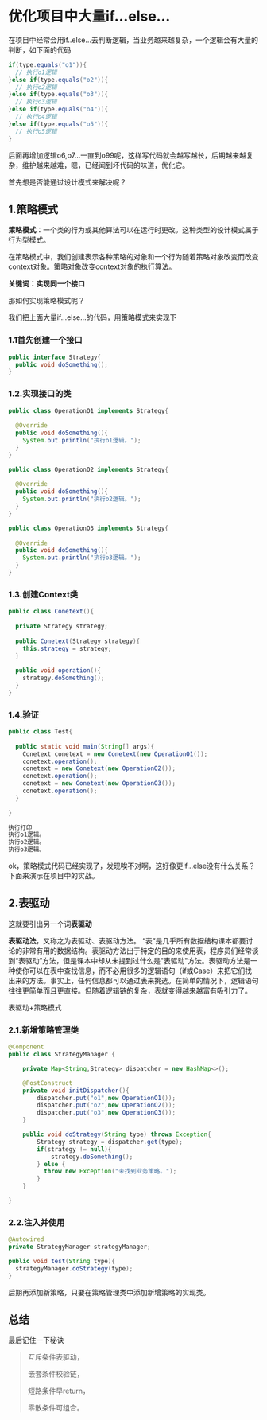 # 优化项目中大量if...else...


在项目中经常会用if..else...去判断逻辑，当业务越来越复杂，一个逻辑会有大量的判断，如下面的代码

```java
if(type.equals("o1")){
  // 执行o1逻辑
}else if(type.equals("o2")){
  // 执行o2逻辑
}else if(type.equals("o3")){
  // 执行o3逻辑
}else if(type.equals("o4")){
  // 执行o4逻辑
}else if(type.equals("o5")){
  // 执行o5逻辑
}
```

后面再增加逻辑o6,o7...一直到o99呢，这样写代码就会越写越长，后期越来越复杂，维护越来越难，嗯，已经闻到坏代码的味道，优化它。

首先想是否能通过设计模式来解决呢？

## 1.策略模式

**策略模式**：一个类的行为或其他算法可以在运行时更改。这种类型的设计模式属于行为型模式。

在策略模式中，我们创建表示各种策略的对象和一个行为随着策略对象改变而改变context对象。策略对象改变context对象的执行算法。

**关键词：实现同一个接口**

那如何实现策略模式呢？

我们把上面大量if...else...的代码，用策略模式来实现下

### 1.1首先创建一个接口

```java
public interface Strategy{
  public void doSomething();
}
```

### 1.2.实现接口的类

```java
public class OperationO1 implements Strategy{
  
  @Override
  public void doSomething(){
    System.out.println("执行o1逻辑。");
  }
}
```

```java
public class OperationO2 implements Strategy{
  
  @Override
  public void doSomething(){
    System.out.println("执行o2逻辑。");
  }
}
```

```java
public class OperationO3 implements Strategy{
  
  @Override
  public void doSomething(){
    System.out.println("执行o3逻辑。");
  }
}
```

### 1.3.创建Context类

```java
public class Conetext(){
  
  private Strategy strategy;
  
  public Conetext(Strategy strategy){
    this.strategy = strategy;
  }
  
  public void operation(){
    strategy.doSomething();
  }
}
```

### 1.4.验证

```java
public class Test{
  
  public static void main(String[] args){
    Conetext conetext = new Conetext(new OperationO1());
    conetext.operation();
    conetext = new Conetext(new OperationO2());
    conetext.operation();
    conetext = new Conetext(new OperationO3());
    conetext.operation();
  }
  
}
```

```sh
执行打印
执行o1逻辑。
执行o2逻辑。
执行o3逻辑。
```

ok，策略模式代码已经实现了，发现唉不对啊，这好像更if...else没有什么关系？下面来演示在项目中的实战。

## 2.表驱动

这就要引出另一个词**表驱动**

**表驱动法**，又称之为表驱动、表驱动方法。 “表”是几乎所有数据结构课本都要讨论的非常有用的数据结构。表驱动方法出于特定的目的来使用表，程序员们经常谈到“表驱动”方法，但是课本中却从未提到过什么是"表驱动"方法。表驱动方法是一种使你可以在表中查找信息，而不必用很多的逻辑语句（if或Case）来把它们找出来的方法。事实上，任何信息都可以通过表来挑选。在简单的情况下，逻辑语句往往更简单而且更直接。但随着逻辑链的复杂，表就变得越来越富有吸引力了。

表驱动+策略模式

### 2.1.新增策略管理类

```java
@Component
public class StrategyManager {

    private Map<String,Strategy> dispatcher = new HashMap<>();

    @PostConstruct
    private void initDispatcher(){
        dispatcher.put("o1",new OperationO1());
        dispatcher.put("o2",new OperationO2());
        dispatcher.put("o3",new OperationO3());
    }

    public void doStrategy(String type) throws Exception{
        Strategy strategy = dispatcher.get(type);
        if(strategy != null){
            strategy.doSomething();
        } else {
          throw new Exception("未找到业务策略。");  
        }
    }

}
```

### 2.2.注入并使用

```java
@Autowired
private StrategyManager strategyManager;

public void test(String type){
  strategyManager.doStrategy(type);
}
```

后期再添加新策略，只要在策略管理类中添加新增策略的实现类。

## 总结

最后记住一下秘诀

> 互斥条件表驱动，
>
> 嵌套条件校验链，
>
> 短路条件早return，
>
> 零散条件可组合。





